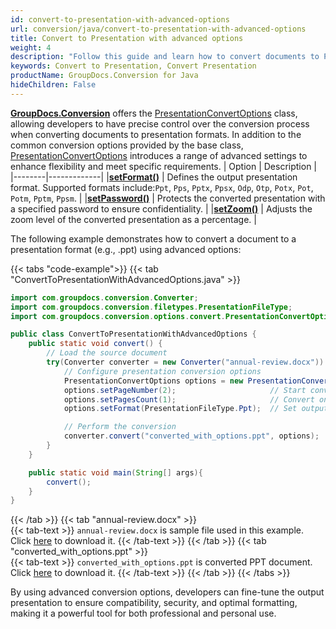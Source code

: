 ```yaml
---
id: convert-to-presentation-with-advanced-options
url: conversion/java/convert-to-presentation-with-advanced-options
title: Convert to Presentation with advanced options
weight: 4
description: "Follow this guide and learn how to convert documents to PowerPoint presentations of PPT, PPTX formats with height, width, DPI, margins and other customizations using GroupDocs.Conversion for Java."
keywords: Convert to Presentation, Convert Presentation
productName: GroupDocs.Conversion for Java
hideChildren: False
---
```


[**GroupDocs.Conversion**](https://products.groupdocs.com/conversion/java) offers the [PresentationConvertOptions](https://reference.groupdocs.com/conversion/java/com.groupdocs.conversion.options.convert/presentationconvertoptions/) class, allowing developers to have precise control over the conversion process when converting documents to presentation formats. In addition to the common conversion options provided by the base class, [PresentationConvertOptions](https://reference.groupdocs.com/conversion/java/com.groupdocs.conversion.options.convert/presentationconvertoptions/) introduces a range of advanced settings to enhance flexibility and meet specific requirements.
| Option | Description |
|--------|-------------|
|[**setFormat()**](https://reference.groupdocs.com/conversion/java/com.groupdocs.conversion.options.convert/convertoptions/#setFormat-com.groupdocs.conversion.filetypes.FileType-) | Defines the output presentation format. Supported formats include:`Ppt`, `Pps`, `Pptx`, `Ppsx`, `Odp`, `Otp`, `Potx`, `Pot`, `Potm`, `Pptm`, `Ppsm`. |
|[**setPassword()**](https://reference.groupdocs.com/conversion/java/com.groupdocs.conversion.options.convert/presentationconvertoptions/#setPassword-java.lang.String-) | Protects the converted presentation with a specified password to ensure confidentiality. |
|[**setZoom()**](https://reference.groupdocs.com/conversion/java/com.groupdocs.conversion.options.convert/presentationconvertoptions/#setZoom-int-) | Adjusts the zoom level of the converted presentation as a percentage. |

The following example demonstrates how to convert a document to a presentation format (e.g., .ppt) using advanced options:

{{< tabs "code-example">}}
{{< tab "ConvertToPresentationWithAdvancedOptions.java" >}}  
```java
import com.groupdocs.conversion.Converter;
import com.groupdocs.conversion.filetypes.PresentationFileType;
import com.groupdocs.conversion.options.convert.PresentationConvertOptions;

public class ConvertToPresentationWithAdvancedOptions {
    public static void convert() {
        // Load the source document
        try(Converter converter = new Converter("annual-review.docx")) {
            // Configure presentation conversion options
            PresentationConvertOptions options = new PresentationConvertOptions();
            options.setPageNumber(2);                     // Start conversion from page 2
            options.setPagesCount(1);                     // Convert only 1 page
            options.setFormat(PresentationFileType.Ppt);  // Set output format to PowerPoint (.ppt)

            // Perform the conversion
            converter.convert("converted_with_options.ppt", options);
        }
    }

    public static void main(String[] args){
        convert();
    }
}
```
{{< /tab >}}
{{< tab "annual-review.docx" >}}  
{{< tab-text >}}
`annual-review.docx` is sample file used in this example. Click [here](/conversion/java/_sample_files/developer-guide/converting-documents/convert-to-presentation-with-advanced-options/annual-review.docx) to download it.
{{< /tab-text >}}
{{< /tab >}}
{{< tab "converted_with_options.ppt" >}}  
{{< tab-text >}}
`converted_with_options.ppt` is converted PPT document. Click [here](/conversion/java/_sample_files/developer-guide/converting-documents/convert-to-presentation-with-advanced-options/converted_with_options.ppt) to download it.
{{< /tab-text >}}
{{< /tab >}}
{{< /tabs >}}

By using advanced conversion options, developers can fine-tune the output presentation to ensure compatibility, security, and optimal formatting, making it a powerful tool for both professional and personal use.
